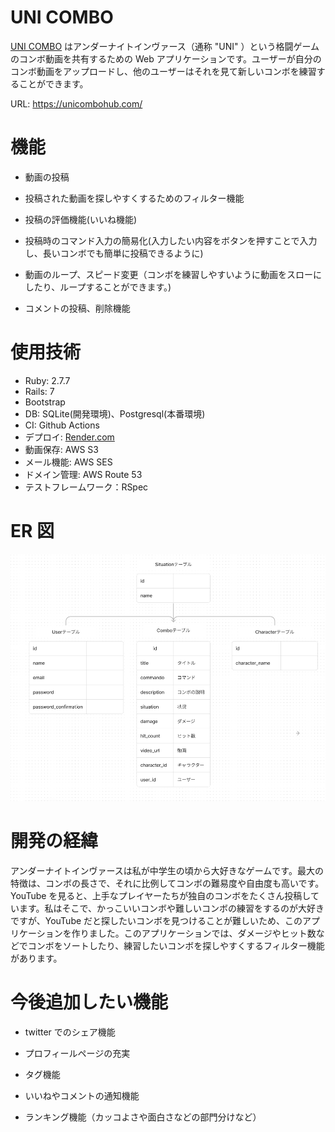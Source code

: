 # UNI COMBO

[UNI COMBO](https://unicombohub.com/) はアンダーナイトインヴァース（通称 "UNI" ）という格闘ゲームのコンボ動画を共有するための Web アプリケーションです。ユーザーが自分のコンボ動画をアップロードし、他のユーザーはそれを見て新しいコンボを練習することができます。

URL: https://unicombohub.com/

# 機能

- 動画の投稿

- 投稿された動画を探しやすくするためのフィルター機能

- 投稿の評価機能(いいね機能)

- 投稿時のコマンド入力の簡易化(入力したい内容をボタンを押すことで入力し、長いコンボでも簡単に投稿できるように)

- 動画のループ、スピード変更（コンボを練習しやすいように動画をスローにしたり、ループすることができます。)

- コメントの投稿、削除機能

# 使用技術

- Ruby: 2.7.7
- Rails: 7
- Bootstrap
- DB: SQLite(開発環境)、Postgresql(本番環境)
- CI: Github Actions
- デプロイ: [Render.com](https://render.com/)
- 動画保存: AWS S3
- メール機能: AWS SES
- ドメイン管理: AWS Route 53
- テストフレームワーク：RSpec

# ER 図

![picture 1](images/36dd197b71edb6240990f2d9162605e9e54907ba886a82b3f88434bda43548ff.png)

# 開発の経緯

アンダーナイトインヴァースは私が中学生の頃から大好きなゲームです。最大の特徴は、コンボの長さで、それに比例してコンボの難易度や自由度も高いです。YouTube を見ると、上手なプレイヤーたちが独自のコンボをたくさん投稿しています。私はそこで、かっこいいコンボや難しいコンボの練習をするのが大好きですが、YouTube だと探したいコンボを見つけることが難しいため、このアプリケーションを作りました。このアプリケーションでは、ダメージやヒット数などでコンボをソートしたり、練習したいコンボを探しやすくするフィルター機能があります。

# 今後追加したい機能

- twitter でのシェア機能

- プロフィールページの充実

- タグ機能

- いいねやコメントの通知機能

- ランキング機能（カッコよさや面白さなどの部門分けなど）
